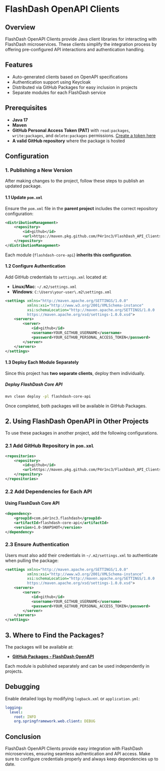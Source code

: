 # FlashDash OpenAPI Clients

## Overview

FlashDash OpenAPI Clients provide Java client libraries for interacting with FlashDash microservices. These clients simplify the integration process by offering pre-configured API interactions and authentication handling.

## Features

- Auto-generated clients based on OpenAPI specifications
- Authentication support using Keycloak
- Distributed via GitHub Packages for easy inclusion in projects
- Separate modules for each FlashDash service

## Prerequisites

- **Java 17**
- **Maven**
- **GitHub Personal Access Token (PAT)** with `read:packages`, `write:packages`, and `delete:packages` permissions. [Create a token here](https://github.com/settings/tokens)
- **A valid GitHub repository** where the package is hosted

## Configuration

### 1. Publishing a New Version

After making changes to the project, follow these steps to publish an updated package.

#### **1.1 Update `pom.xml`**

Ensure the `pom.xml` file in the **parent project** includes the correct repository configuration:

```xml
<distributionManagement>
    <repository>
        <id>github</id>
        <url>https://maven.pkg.github.com/P4r1nc3/FlashDash_API_Clients</url>
    </repository>
</distributionManagement>
```

Each module (`flashdash-core-api`) **inherits this configuration**.

#### **1.2 Configure Authentication**

Add GitHub credentials to `settings.xml` located at:

- **Linux/Mac**: `~/.m2/settings.xml`
- **Windows**: `C:\Users\your-user\.m2\settings.xml`

```xml
<settings xmlns="http://maven.apache.org/SETTINGS/1.0.0"
          xmlns:xsi="http://www.w3.org/2001/XMLSchema-instance"
          xsi:schemaLocation="http://maven.apache.org/SETTINGS/1.0.0
          https://maven.apache.org/xsd/settings-1.0.0.xsd">
    <servers>
        <server>
            <id>github</id>
            <username>YOUR_GITHUB_USERNAME</username>
            <password>YOUR_GITHUB_PERSONAL_ACCESS_TOKEN</password>
        </server>
    </servers>
</settings>
```

#### **1.3 Deploy Each Module Separately**

Since this project has **two separate clients**, deploy them individually.

##### **Deploy FlashDash Core API**

```sh
mvn clean deploy -pl flashdash-core-api
```

Once completed, both packages will be available in GitHub Packages.

## **2. Using FlashDash OpenAPI in Other Projects**

To use these packages in another project, add the following configurations.

### **2.1 Add GitHub Repository in `pom.xml`**

```xml
<repositories>
    <repository>
        <id>github</id>
        <url>https://maven.pkg.github.com/P4r1nc3/FlashDash_API_Clients</url>
    </repository>
</repositories>
```

### **2.2 Add Dependencies for Each API**

#### **Using FlashDash Core API**

```xml
<dependency>
    <groupId>com.p4r1nc3.flashdash</groupId>
    <artifactId>flashdash-core-api</artifactId>
    <version>1.0-SNAPSHOT</version>
</dependency>
```

### **2.3 Ensure Authentication**

Users must also add their credentials in `~/.m2/settings.xml` to authenticate when pulling the package:

```xml
<settings xmlns="http://maven.apache.org/SETTINGS/1.0.0"
          xmlns:xsi="http://www.w3.org/2001/XMLSchema-instance"
          xsi:schemaLocation="http://maven.apache.org/SETTINGS/1.0.0
          https://maven.apache.org/xsd/settings-1.0.0.xsd">
    <servers>
        <server>
            <id>github</id>
            <username>YOUR_GITHUB_USERNAME</username>
            <password>YOUR_GITHUB_PERSONAL_ACCESS_TOKEN</password>
        </server>
    </servers>
</settings>
```

## **3. Where to Find the Packages?**

The packages will be available at:

- **[GitHub Packages - FlashDash OpenAPI](https://github.com/P4r1nc3/FlashDash_API_Clients/packages)**

Each module is published separately and can be used independently in projects.

## Debugging

Enable detailed logs by modifying `logback.xml` or `application.yml`:

```yaml
logging:
  level:
    root: INFO
    org.springframework.web.client: DEBUG
```

## Conclusion

FlashDash OpenAPI Clients provide easy integration with FlashDash microservices, ensuring seamless authentication and API access. Make sure to configure credentials properly and always keep dependencies up to date.
